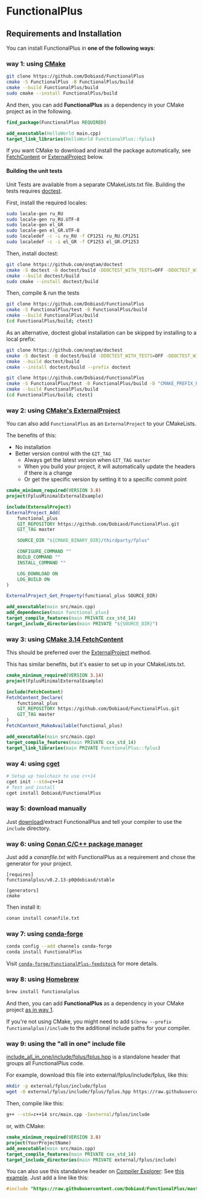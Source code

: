 FunctionalPlus
==============

Requirements and Installation
-----------------------------

You can install FunctionalPlus in **one of the following ways**:


### way 1: using [CMake](https://cmake.org/)

```bash
git clone https://github.com/Dobiasd/FunctionalPlus
cmake -S FunctionalPlus -B FunctionalPlus/build
cmake --build FunctionalPlus/build
sudo cmake --install FunctionalPlus/build
```

<a id="cmake-dependency"></a>
And then, you can add **FunctionalPlus** as a dependency in your CMake project as in the following.

```cmake
find_package(FunctionalPlus REQUIRED)

add_executable(HelloWorld main.cpp)
target_link_libraries(HelloWorld FunctionalPlus::fplus)
```

If you want CMake to download and install the package automatically,
see [FetchContent](#way-3-using-cmake-314-fetchcontent) or
[ExternalProject](#way-2-using-cmakes-externalproject) below.

#### Building the unit tests

Unit Tests are available from a separate CMakeLists.txt file. Building the
tests requires [doctest](https://github.com/onqtam/doctest).

First, install the required locales:
````bash
sudo locale-gen ru_RU
sudo locale-gen ru_RU.UTF-8
sudo locale-gen el_GR
sudo locale-gen el_GR.UTF-8
sudo localedef -c -i ru_RU -f CP1251 ru_RU.CP1251
sudo localedef -c -i el_GR -f CP1253 el_GR.CP1253
````

Then, install doctest:
```bash
git clone https://github.com/onqtam/doctest
cmake -S doctest -B doctest/build -DDOCTEST_WITH_TESTS=OFF -DDOCTEST_WITH_MAIN_IN_STATIC_LIB=OFF
cmake --build doctest/build
sudo cmake --install doctest/build
```

Then, compile & run the tests
````bash
git clone https://github.com/Dobiasd/FunctionalPlus
cmake -S FunctionalPlus/test -B FunctionalPlus/build
cmake --build FunctionalPlus/build
(cd FunctionalPlus/build; ctest)
````

As an alternative, doctest global installation can be skipped by installing to
a local prefix:

````bash
git clone https://github.com/onqtam/doctest
cmake -S doctest -B doctest/build -DDOCTEST_WITH_TESTS=OFF -DDOCTEST_WITH_MAIN_IN_STATIC_LIB=OFF
cmake --build doctest/build
cmake --install doctest/build --prefix doctest

git clone https://github.com/Dobiasd/FunctionalPlus
cmake -S FunctionalPlus/test -B FunctionalPlus/build -D "CMAKE_PREFIX_PATH=${PWD}/doctest"
cmake --build FunctionalPlus/build
(cd FunctionalPlus/build; ctest)
````


### way 2: using [CMake's ExternalProject](https://cmake.org/cmake/help/latest/module/ExternalProject.html)

You can also add `FunctionalPlus` as an `ExternalProject` to your CMakeLists.

The benefits of this:

- No installation
- Better version control with the `GIT_TAG`
  - Always get the latest version when `GIT_TAG master`
  - When you build your project, it will automatically update the headers if there is a change
  - Or get the specific version by setting it to a specific commit point

```cmake
cmake_minimum_required(VERSION 3.8)
project(FplusMinimalExternalExample)

include(ExternalProject)
ExternalProject_Add(
    functional_plus
    GIT_REPOSITORY https://github.com/Dobiasd/FunctionalPlus.git
    GIT_TAG master

    SOURCE_DIR "${CMAKE_BINARY_DIR}/thirdparty/fplus"

    CONFIGURE_COMMAND ""
    BUILD_COMMAND ""
    INSTALL_COMMAND ""

    LOG_DOWNLOAD ON
    LOG_BUILD ON
)

ExternalProject_Get_Property(functional_plus SOURCE_DIR)

add_executable(main src/main.cpp)
add_dependencies(main functional_plus)
target_compile_features(main PRIVATE cxx_std_14)
target_include_directories(main PRIVATE "${SOURCE_DIR}")
```


### way 3: using [CMake 3.14 FetchContent](https://cmake.org/cmake/help/latest/module/FetchContent.html)

This should be preferred over the
[ExternalProject](#way-2-using-cmakes-externalproject) method.

This has similar benefits, but it's easier to set up in your CMakeLists.txt.

```cmake
cmake_minimum_required(VERSION 3.14)
project(FplusMinimalExternalExample)

include(FetchContent)
FetchContent_Declare(
    functional_plus
    GIT_REPOSITORY https://github.com/Dobiasd/FunctionalPlus.git
    GIT_TAG master
)
FetchContent_MakeAvailable(functional_plus)

add_executable(main src/main.cpp)
target_compile_features(main PRIVATE cxx_std_14)
target_link_libraries(main PRIVATE FunctionalPlus::fplus)
```


### way 4: using [cget](https://github.com/pfultz2/cget/)

```bash
# Setup up toolchain to use c++14
cget init --std=c++14
# Test and install
cget install Dobiasd/FunctionalPlus
```


### way 5: download manually

Just [download](https://github.com/Dobiasd/FunctionalPlus/archive/master.zip)/extract FunctionalPlus and tell your compiler to use the `include` directory.


### way 6: using [Conan C/C++ package manager](https://conan.io)

Just add a *conanfile.txt* with FunctionalPlus as a requirement and chose the generator for your project.

```
[requires]
functionalplus/v0.2.13-p0@dobiasd/stable

[generators]
cmake
```

Then install it:

```bash
conan install conanfile.txt
```


### way 7: using [conda-forge](https://conda-forge.org/)

```bash
conda config --add channels conda-forge
conda install FunctionalPlus
```

Visit [`conda-forge/FunctionalPlus-feedstock`](https://github.com/conda-forge/FunctionalPlus-feedstock) for more details.


### way 8: using [Homebrew](https://brew.sh/)

```bash
brew install functionalplus
```

And then, you can add **FunctionalPlus** as a dependency in your CMake project [as in way 1](#cmake-dependency).

If you're not using CMake, you might need to add `$(brew --prefix functionalplus)/include` to the additional include paths for your compiler.


### way 9: using the "all in one" include file

[include_all_in_one/include/fplus/fplus.hpp](include_all_in_one/include/fplus/fplus.hpp) is a standalone header that groups all FunctionalPlus code.

For example, download this file into external/fplus/include/fplus, like this:

````bash
mkdir -p external/fplus/include/fplus
wget -O external/fplus/include/fplus/fplus.hpp https://raw.githubusercontent.com/Dobiasd/FunctionalPlus/master/include_all_in_one/include/fplus/fplus.hpp
````

Then, compile like this:
````bash
g++ --std=c++14 src/main.cpp -Iexternal/fplus/include
````

or, with CMake:
````cmake
cmake_minimum_required(VERSION 3.8)
project(YourProjectName)
add_executable(main src/main.cpp)
target_compile_features(main PRIVATE cxx_std_14)
target_include_directories(main PRIVATE external/fplus/include)
````

You can also use this standalone header on [Compiler Explorer](https://godbolt.org): See [this example](https://godbolt.org/z/arnEx7). Just add a line like this:
````cpp
#include "https://raw.githubusercontent.com/Dobiasd/FunctionalPlus/master/include_all_in_one/include/fplus/fplus.hpp"
````
